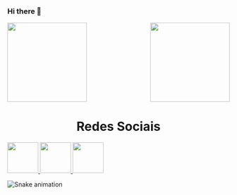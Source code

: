 ### Hi there 👋

<div>
  
  <img  height="180em" src="https://github-readme-stats.vercel.app/api?username=joaocmoraes&show_icons=true&theme=great-gatsby&include_all_commits=true&count_private=true"/>
  <img align="right" height="180em" src="https://github-readme-stats.vercel.app/api/top-langs/?username=joaocmoraes&layout=compact&langs_count=16&theme=great-gatsby"/>
</div>



<h1 align="center">Redes Sociais</h1>
    <a href = "mailto: joaocmoraes20@gmail.com">
      <img width="70" src="https://play-lh.googleusercontent.com/KSuaRLiI_FlDP8cM4MzJ23ml3og5Hxb9AapaGTMZ2GgR103mvJ3AAnoOFz1yheeQBBI">
    </a>
    <a href = "https://www.linkedin.com/in/joaocmoraes99/">
      <img width="70" src="https://t.ctcdn.com.br/09Y6BbLFxNn7XGCYRGzEI0p0oy8=/400x400/smart/filters:format(webp)/i490027.jpeg">
    </a>
    </a>
    <a href = "https://www.instagram.com/joaocmoraes_/">
      <img width="70" src="https://t.ctcdn.com.br/eXQweorgzzB_ARsw7I9Bvp4O_Qg=/400x400/smart/filters:format(webp)/i489927.jpeg">
    </a>
</div>





![Snake animation](https://github.com/LuigiGF/LuigiGF/blob/output/github-contribution-grid-snake.svg)
